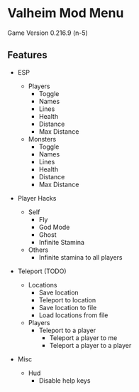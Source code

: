 ﻿# Valheim Mod Menu
 Game Version 0.216.9 (n-5)
## Features 

- ESP
  - Players
	- Toggle
	- Names
	- Lines
	- Health
	- Distance
	- Max Distance
  - Monsters
    - Toggle
	- Names
	- Lines
	- Health
	- Distance
	- Max Distance

- Player Hacks
  - Self
	- Fly
	- God Mode
	- Ghost 
	- Infinite Stamina
  - Others
	- Infinite stamina to all players

- Teleport (TODO)
  - Locations 
    - Save location
    - Teleport to location
	- Save location to file
	- Load locations from file
  - Players
	- Teleport to a player
    	- Teleport a player to me
       	- Teleport a player to a player

- Misc
  - Hud
    - Disable help keys
